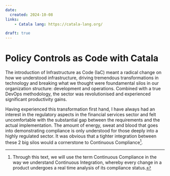 ```yaml
---
date:
  created: 2024-10-08
links:
    - Catala lang: https://catala-lang.org/

draft: true
---
```

# Policy Controls as Code with Catala

The introduction of Infrastructure as Code (IaC) meant a radical change on how we understood infrastructure, driving
tremendous transformations in technology and breaking what we thought were foundamental silos in our organization
structure: development and operations. Combined with a true DevOps methodology, the sector was revolutionised and
experienced significant productivity gains.

Having experienced this transformation first hand, I have always had an interest in the regulatory aspects in the
financial services sector and felt uncomfortable with the substantial gap between the requirements and the actual
implementation. The amount of energy, sweat and blood that goes into demonstrating compliance is only understood
for those deeply into a highly regulated sector. It was obvious that a tighter integration between these 2 big
silos would a cornerstone to Continuous Compliance[^1]. 

[^1]:
    Through this text, we will use the term Continuous Compliance in the way we understand Continuous Integration,
    whereby every change in a product undergoes a real time analysis of its compliance status.
